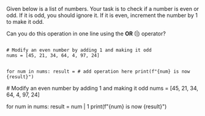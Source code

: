 Given below is a list of numbers. Your task is to check if a number is even or odd. If it is odd, you should ignore it. If it is even, increment the number by 1 to make it odd.

Can you do this operation in one line using the **OR** (\|) operator?


<codeblock language="python" type="exercise" testMode="fixedInput">
<code>
# Modify an even number by adding 1 and making it odd
nums = [45, 21, 34, 64, 4, 97, 24]

for num in nums:
  result = # add operation here
  print(f"{num} is now {result}")
</code>

<solution>
# Modify an even number by adding 1 and making it odd
nums = [45, 21, 34, 64, 4, 97, 24]

for num in nums:
  result = num | 1
  print(f"{num} is now {result}")
</solution>
</codeblock>